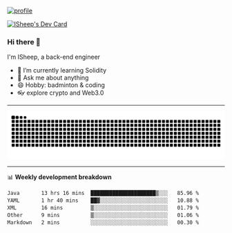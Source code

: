 [![profile](https://user-images.githubusercontent.com/54968314/208005045-e4b42f3b-833d-4242-bfcc-e764865553a2.svg)](https://www.calligrapher.ai/)

<a href="https://app.daily.dev/linziyang1106"><img src="https://api.daily.dev/devcards/v2/i4Spwx5Skx5FpTqWcwoit.png?r=kgx&type=wide" width="652" alt="ISheep's Dev Card"/></a>

### Hi there 🐏

I'm ISheep, a back-end engineer

- 🔭 I’m currently learning Solidity
- 💬 Ask me about anything
- 😄 Hobby: badminton & coding
- 👓 explore crypto and Web3.0

-------

![](https://raw.githubusercontent.com/ISheepp/ISheepp/output/github-contribution-grid-snake.svg)

-------

📊 **Weekly development breakdown**
<!--START_SECTION:waka-->

```txt
Java       13 hrs 16 mins  █████████████████████▒░░░   85.96 %
YAML       1 hr 40 mins    ██▓░░░░░░░░░░░░░░░░░░░░░░   10.88 %
XML        16 mins         ▒░░░░░░░░░░░░░░░░░░░░░░░░   01.79 %
Other      9 mins          ▒░░░░░░░░░░░░░░░░░░░░░░░░   01.06 %
Markdown   2 mins          ░░░░░░░░░░░░░░░░░░░░░░░░░   00.30 %
```

<!--END_SECTION:waka-->
